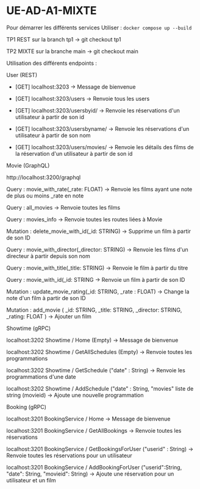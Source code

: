 # UE-AD-A1-MIXTE

Pour démarrer les différents services 
Utiliser : ```docker compose up --build``` 

TP1 REST sur la branch 
tp1 -> git checkout tp1


TP2 MIXTE sur la branche 
main -> git checkout main


Utilisation des différents endpoints : 


User (REST) 

- [GET] localhost:3203 -> Message de bienvenue
  
- [GET] localhost:3203/users -> Renvoie tous les users
  
- [GET] localhost:3203/usersbyid/<userid> -> Renvoie les réservations d'un utilisateur à partir de son id
  
- [GET] localhost:3203/usersbyname/<username> ->  Renvoie les réservations d'un utilisateur à partir de son nom
  
- [GET] localhost:3203/users/movies/<userid> -> Renvoie les détails des films de la réservation d'un utilisateur à partir de son id


Movie (GraphQL)

http://localhost:3200/graphql 

Query : 
movie_with_rate(_rate: FLOAT) -> Renvoie les films ayant une note de plus ou moins _rate en note

Query : 
all_movies -> Renvoie toutes les films

Query : 
movies_info -> Renvoie toutes les routes liées à Movie

Mutation : 
delete_movie_with_id(_id: STRING) -> Supprime un film à partir de son ID

Query : 
movie_with_director(_director: STRING) -> Renvoie les films d'un directeur à partir depuis son nom

Query : 
movie_with_title(_title: STRING) -> Renvoie le film à partir du titre

Query : 
movie_with_id(_id: STRING -> Renvoie un film à partir de son ID

Mutation : 
update_movie_rating(_id: STRING,  _rate : FLOAT) -> Change la note d'un film à partir de son ID

Mutation : 
add_movie (
        _id: STRING,
        _title: STRING,
        _director: STRING,
        _rating: FLOAT ) -> Ajouter un film


Showtime (gRPC)

localhost:3202 Showtime / Home (Empty) -> Message de bienvenue

localhost:3202 Showtime / GetAllSchedules (Empty) -> Renvoie toutes les programmations

localhost:3202 Showtime / GetSchedule ("date" : String) -> Renvoie les programmations d'une date

localhost:3202 Showtime / AddSchedule ("date" : String, "movies" liste de string (movieid) -> Ajoute une nouvelle programmation

Booking (gRPC)

localhost:3201 BookingService / Home -> Message de bienvenue

localhost:3201 BookingService / GetAllBookings -> Renvoie toutes les réservations

localhost:3201 BookingService / GetBookingsForUser ("userid" : String) -> Renvoie toutes les réservations pour un utilisateur

localhost:3201 BookingService / AddBookingForUser ("userid":String, "date": String, "movieid": String) -> Ajoute une réservation pour un utilisateur et un film
